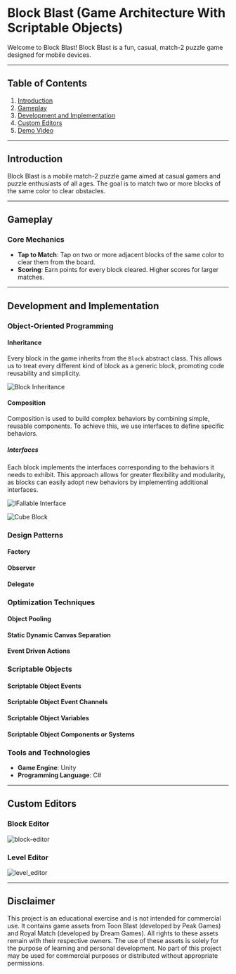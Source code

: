 # Block Blast (Game Architecture With Scriptable Objects)

Welcome to Block Blast! Block Blast is a fun, casual, match-2 puzzle game designed for mobile devices.

---

## Table of Contents

1. [Introduction](#introduction)
2. [Gameplay](#gameplay)
3. [Development and Implementation](#development-and-implementation)
4. [Custom Editors](#custom-editors)
5. [Demo Video](https://drive.google.com/file/d/1yX0myTz7z-EOYZnpIXJnje3M-4l2IJnX/view?usp=sharing)
   
---

## Introduction

Block Blast is a mobile match-2 puzzle game aimed at casual gamers and puzzle enthusiasts of all ages. The goal is to match two or more blocks of the same color to clear obstacles.

---

## Gameplay

### Core Mechanics
- **Tap to Match**: Tap on two or more adjacent blocks of the same color to clear them from the board.
- **Scoring**: Earn points for every block cleared. Higher scores for larger matches.

---

## Development and Implementation

### Object-Oriented Programming

#### Inheritance
Every block in the game inherits from the `Block` abstract class. This allows us to treat every different kind of block as a generic block, promoting code reusability and simplicity.

![Block Inheritance](https://github.com/sinancemerdogan/Block-Blast/assets/72517285/59208858-b53e-42eb-952b-c6c270c0e0ce)

#### Composition
Composition is used to build complex behaviors by combining simple, reusable components. To achieve this, we use interfaces to define specific behaviors. 

##### Interfaces
Each block implements the interfaces corresponding to the behaviors it needs to exhibit. This approach allows for greater flexibility and modularity, as blocks can easily adopt new behaviors by implementing additional interfaces.

![IFallable Interface](https://github.com/sinancemerdogan/Block-Blast/assets/72517285/8c23dc9c-7a19-482c-9087-7d9336561229)


![Cube Block](https://github.com/sinancemerdogan/Block-Blast/assets/72517285/57528557-5246-4e63-a569-f8daf97dc75a)


### Design Patterns
#### Factory
#### Observer
#### Delegate

### Optimization Techniques
#### Object Pooling
#### Static Dynamic Canvas Separation
#### Event Driven Actions

### Scriptable Objects
#### Scriptable Object Events
#### Scriptable Object Event Channels
#### Scriptable Object Variables
#### Scriptable Object Components or Systems

### Tools and Technologies
- **Game Engine**: Unity
- **Programming Language**: C#

---

## Custom Editors

### Block Editor

![block-editor](https://github.com/sinancemerdogan/Block-Blast/assets/72517285/c1146d62-c0a1-4dde-8849-14413a1581f4)


### Level Editor

![level_editor](https://github.com/sinancemerdogan/Block-Blast/assets/72517285/8a88ce26-150e-48a5-91bb-0bbf74ae8ba9)

---

## Disclaimer

This project is an educational exercise and is not intended for commercial use. It contains game assets from Toon Blast (developed by Peak Games) and Royal Match (developed by Dream Games). All rights to these assets remain with their respective owners. The use of these assets is solely for the purpose of learning and personal development. No part of this project may be used for commercial purposes or distributed without appropriate permissions.
